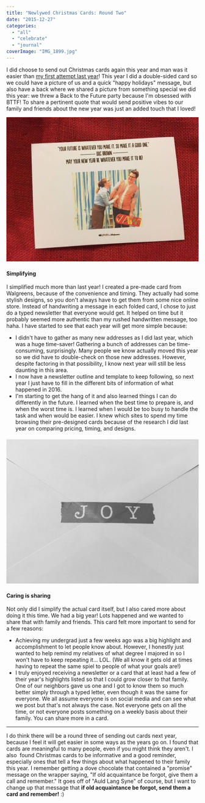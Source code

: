 ```yaml
---
title: "Newlywed Christmas Cards: Round Two"
date: "2015-12-27"
categories: 
  - "all"
  - "celebrate"
  - "journal"
coverImage: "IMG_1899.jpg"
---
```


I did choose to send out Christmas cards again this year and man was it easier than [my first attempt last year](http://freshlymarried.com/newlywed-christmas-cards/)! This year I did a double-sided card so we could have a picture of us and a quick "happy holidays" message, but also have a back where we shared a picture from something special we did this year: we threw a Back to the Future party because I'm obsessed with BTTF! To share a pertinent quote that would send positive vibes to our family and friends about the new year was just an added touch that I loved!

[![christmas cards, cold nose warm wishes, newlywed christmas cards, newlywed christmas cards ideas, christmas card tips and tricks, simplifying christmas cards, couple christmas cards, newlywed christmas cards fails, newlywed christmas card successes](images/IMG_1900.jpg)](http://freshlymarried.com/wp-content/uploads/2015/12/IMG_1900.jpg)

#### Simplifying

I simplified much more than last year! I created a pre-made card from Walgreens, because of the convenience and timing. They actually had some stylish designs, so you don't always have to get them from some nice online store. Instead of handwriting a message in each folded card, I chose to just do a typed newsletter that everyone would get. It helped on time but it probably seemed more authentic than my rushed handwritten message, too haha. I have started to see that each year will get more simple because:

- I didn't have to gather as many new addresses as I did last year, which was a huge time-saver! Gathering a bunch of addresses can be time-consuming, surprisingly. Many people we know actually moved this year so we did have to double-check on those new addresses. However, despite factoring in that possibility, I know next year will still be less daunting in this area.
- I now have a newsletter outline and template to keep following, so next year I just have to fill in the different bits of information of what happened in 2016.
- I'm starting to get the hang of it and also learned things I can do differently in the future. I learned when the best time to prepare is, and when the worst time is. I learned when I would be too busy to handle the task and when would be easier. I knew which sites to spend my time browsing their pre-designed cards because of the research I did last year on comparing pricing, timing, and designs.

#### [![christmas cards, cold nose warm wishes, newlywed christmas cards, newlywed christmas cards ideas, christmas card tips and tricks, simplifying christmas cards, couple christmas cards, newlywed christmas cards fails, newlywed christmas card successes](images/IMG_1913.jpg)](http://freshlymarried.com/wp-content/uploads/2015/12/IMG_1913.jpg)

#### Caring is sharing

Not only did I simplify the actual card itself, but I also cared more about doing it this time. We had a big year! Lots happened and we wanted to share that with family and friends. This card felt more important to send for a few reasons:

- Achieving my undergrad just a few weeks ago was a big highlight and accomplishment to let people know about. However, I honestly just wanted to help remind my relatives of what degree I majored in so I won't have to keep repeating it... LOL. (We all know it gets old at times having to repeat the same spiel to people of what your goals are!)
- I truly enjoyed receiving a newsletter or a card that at least had a few of their year's highlights listed so that I could grow closer to that family. One of our neighbors gave us one and I got to know them so much better simply through a typed letter, even though it was the same for everyone. We all assume everyone is on social media and can see what we post but that's not always the case. Not everyone gets on all the time, or not everyone posts something on a weekly basis about their family. You can share more in a card.

* * *

I do think there will be a round three of sending out cards next year, because I feel it will get easier in some ways as the years go on. I found that cards are meaningful to many people, even if you might think they aren't. I also  found Christmas cards to be informative and a good reminder, especially ones that tell a few things about what happened to their family this year. I remember getting a dove chocolate that contained a "promise" message on the wrapper saying, "If old acquaintance be forgot, give them a call and remember." It goes off of "Auld Lang Syne" of course, but I want to change up that message that **if old acquaintance be forgot, send them a card and remember!** :)
